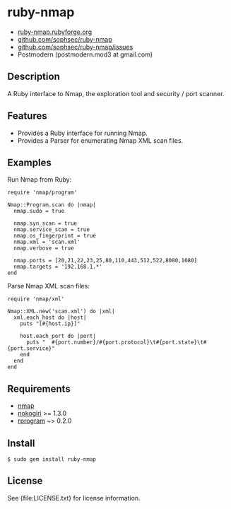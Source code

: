 # ruby-nmap

* [ruby-nmap.rubyforge.org](http://ruby-nmap.rubyforge.org/)
* [github.com/sophsec/ruby-nmap](http://github.com/sophsec/ruby-nmap/)
* [github.com/sophsec/ruby-nmap/issues](http://github.com/sophsec/ruby-nmap/issues)
* Postmodern (postmodern.mod3 at gmail.com)

## Description

A Ruby interface to Nmap, the exploration tool and security / port scanner.

## Features

* Provides a Ruby interface for running Nmap.
* Provides a Parser for enumerating Nmap XML scan files.

## Examples

Run Nmap from Ruby:

    require 'nmap/program'
    
    Nmap::Program.scan do |nmap|
      nmap.sudo = true

      nmap.syn_scan = true
      nmap.service_scan = true
      nmap.os_fingerprint = true
      nmap.xml = 'scan.xml'
      nmap.verbose = true

      nmap.ports = [20,21,22,23,25,80,110,443,512,522,8080,1080]
      nmap.targets = '192.168.1.*'
    end

Parse Nmap XML scan files:

    require 'nmap/xml'

    Nmap::XML.new('scan.xml') do |xml|
      xml.each_host do |host|
        puts "[#{host.ip}]"
    
        host.each_port do |port|
          puts "  #{port.number}/#{port.protocol}\t#{port.state}\t#{port.service}"
        end
      end
    end

## Requirements

* [nmap](http://www.insecure.org/)
* [nokogiri](http://nokogiri.rubyforge.org/) >= 1.3.0
* [rprogram](http://github.com/postmodern/rprogram) ~> 0.2.0

## Install

    $ sudo gem install ruby-nmap

## License

See {file:LICENSE.txt} for license information.

